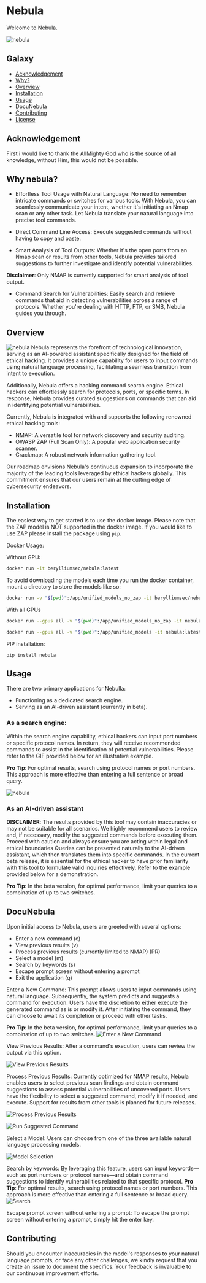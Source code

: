 # Nebula

Welcome to Nebula.

![nebula](/images/nebula.png)

## Galaxy

- [Acknowledgement](#Acknowledgement)
- [Why?](#Why-nebula?)
- [Overview](#overview)
- [Installation](#installation)
- [Usage](#usage)
- [DocuNebula](#DocuNebula)
- [Contributing](#contributing)
- [License](#license)

## Acknowledgement

First i would like to thank the AllMighty God who is the source of all knowledge, without Him, this would not be possible.

## Why nebula?

- Effortless Tool Usage with Natural Language: No need to remember intricate commands or switches for various tools. With Nebula, you can seamlessly communicate your intent, whether it's initiating an Nmap scan or any other task. Let Nebula translate your natural language into precise tool commands.

- Direct Command Line Access: Execute suggested commands without having to copy and paste.

- Smart Analysis of Tool Outputs: Whether it's the open ports from an Nmap scan or results from other tools, Nebula provides tailored suggestions to further investigate and identify potential vulnerabilities.

**Disclaimer**: Only NMAP is currently supported for smart analysis of tool output.

- Command Search for Vulnerabilities: Easily search and retrieve commands that aid in detecting vulnerabilities across a range of protocols. Whether you're dealing with HTTP, FTP, or SMB, Nebula guides you through.

## Overview
![nebula](/images/overview.png)
Nebula represents the forefront of technological innovation, serving as an AI-powered assistant specifically designed for the field of ethical hacking. It provides a unique capability for users to input commands using natural language processing, facilitating a seamless transition from intent to execution.

Additionally, Nebula offers a  hacking command search engine. Ethical hackers can effortlessly search for protocols, ports, or specific terms. In response, Nebula provides curated suggestions on commands that can aid in identifying potential vulnerabilities.

Currently, Nebula is integrated with and supports the following renowned ethical hacking tools:

- NMAP: A versatile tool for network discovery and security auditing.
- OWASP ZAP (Full Scan Only): A popular web application security scanner.
- Crackmap: A robust network information gathering tool.

Our roadmap envisions Nebula's continuous expansion to incorporate the majority of the leading tools leveraged by ethical hackers globally. This commitment ensures that our users remain at the cutting edge of cybersecurity endeavors.


## Installation

The easiest way to get started is to use the docker image. Please note that the ZAP model is NOT supported in the docker image. If you would like to use ZAP please install the package using `pip`.

Docker Usage:

Without GPU:

```bash
docker run -it berylliumsec/nebula:latest
```

To avoid downloading the models each time you run the docker container, mount a directory to store the models like so:

```bash
docker run -v "$(pwd)":/app/unified_models_no_zap -it berylliumsec/nebula:latest
```

With all GPUs

```bash
docker run --gpus all -v "$(pwd)":/app/unified_models_no_zap -it nebula:latest

```

```bash
docker run --gpus all -v "$(pwd)":/app/unified_models -it nebula:latest
```
PIP installation:

```
pip install nebula
```

## Usage

There are two primary applications for Nebulla:

- Functioning as a dedicated search engine.
- Serving as an AI-driven assistant (currently in beta).

### As a search engine:

Within the search engine capability, ethical hackers can input port numbers or specific protocol names. In return, they will receive recommended commands to assist in the identification of potential vulnerabilities. Please refer to the GIF provided below for an illustrative example.

**Pro Tip**: For optimal results, search using protocol names or port numbers. This approach is more effective than entering a full sentence or broad query.

![nebula](/images/search.gif)


### As an AI-driven assistant
**DISCLAIMER**: The results provided by this tool may contain inaccuracies or may not be suitable for all scenarios. We highly recommend users to review and, if necessary, modify the suggested commands before executing them. Proceed with caution and always ensure you are acting within legal and ethical boundaries
Queries can be presented naturally to the AI-driven assistant, which then translates them into specific commands. In the current beta release, it is essential for the ethical hacker to have prior familiarity with this tool to formulate valid inquiries effectively. Refer to the example provided below for a demonstration.

**Pro Tip**: In the beta version, for optimal performance, limit your queries to a combination of up to two switches.



## DocuNebula

Upon initial access to Nebula, users are greeted with several options:

- Enter a new command (c)
- View previous results (v)
- Process previous results (currently limited to NMAP) (PR)
- Select a model (m)
- Search by keywords (s)
- Escape prompt screen without entering a prompt
- Exit the application (q)

Enter a New Command: This prompt allows users to input commands using natural language. Subsequently, the system predicts and suggests a command for execution. Users have the discretion to either execute the generated command as is or modify it. After initiating the command, they can choose to await its completion or proceed with other tasks.

**Pro Tip**: In the beta version, for optimal performance, limit your queries to a combination of up to two switches.
![Enter a New Command](/images/command.png)



View Previous Results: After a command's execution, users can review the output via this option.

![View Previous Results](/images/view_results.png)

Process Previous Results: Currently optimized for NMAP results, Nebula enables users to select previous scan findings and obtain command suggestions to assess potential vulnerabilities of uncovered ports. Users have the flexibility to select a suggested command, modify it if needed, and execute. Support for results from other tools is planned for future releases.

![Process Previous Results](/images/process_results.png)

![Run Suggested Command](/images/run_processed_results.png)

Select a Model: Users can choose from one of the three available natural language processing models.

![Model Selection](/images/model_selection.png)

Search by keywords: By leveraging this feature, users can input keywords—such as port numbers or protocol names—and obtain command suggestions to identify vulnerabilities related to that specific protocol.
**Pro Tip**: For optimal results, search using protocol names or port numbers. This approach is more effective than entering a full sentence or broad query.
![Search](/images/search.png)


Escape prompt screen without entering a prompt: To escape the prompt screen without entering a prompt, simply hit the enter key.

## Contributing

Should you encounter inaccuracies in the model's responses to your natural language prompts, or face any other challenges, we kindly request that you create an issue to document the specifics. Your feedback is invaluable to our continuous improvement efforts.